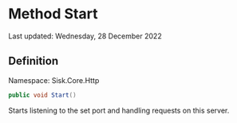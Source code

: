 # Method Start
Last updated: Wednesday, 28 December 2022

## Definition
Namespace: Sisk.Core.Http

```csharp
public void Start()
```

Starts listening to the set port and handling requests on this server.

